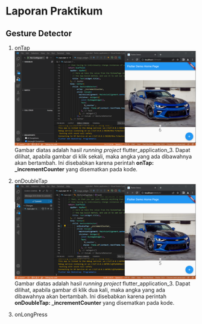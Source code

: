 # Laporan Praktikum

## Gesture Detector

1. onTap
![screenshot](images/gesturedetector_ontap.png)
Gambar diatas adalah hasil *running project* flutter_application_3. Dapat dilihat, apabila gambar di klik sekali, maka angka yang ada dibawahnya akan bertambah. Ini disebabkan karena perintah **onTap: _incrementCounter** yang disematkan pada kode.

2. onDoubleTap
![screenshot](images/gesturedetector_ondoubletap.png)
Gambar diatas adalah hasil *running project* flutter_application_3. Dapat dilihat, apabila gambar di klik dua kali, maka angka yang ada dibawahnya akan bertambah. Ini disebabkan karena perintah **onDoubleTap: _incrementCounter** yang disematkan pada kode.

3. onLongPress

